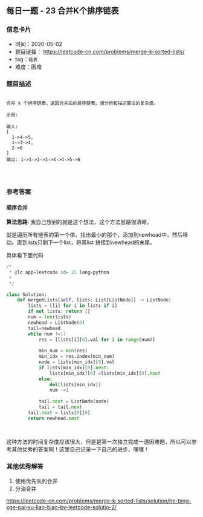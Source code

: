 ## 每日一题 - 23 合并K个排序链表
 
### 信息卡片

- 时间：2020-05-02
- 题目链接： https://leetcode-cn.com/problems/merge-k-sorted-lists/
- tag：`链表`
- 难度：困难

### 题目描述

```

合并 k 个排序链表，返回合并后的排序链表。请分析和描述算法的复杂度。

示例:

输入:
[
  1->4->5,
  1->3->4,
  2->6
]
输出: 1->1->2->3->4->4->5->6

 
 
```



### 参考答案

#### 顺序合并

**算法思路**:
我自己想到的就是这个想法，这个方法思路很清晰，

就是遍历所有链表的第一个值，找出最小的那个，添加到newhead中，然后移动。直到lists只剩下一个list，将其list
拼接到newhead的末尾。
 
具体看下面代码

```python
/*
 * @lc app=leetcode id= 23 lang=python
 *
 */

class Solution:
    def mergeKLists(self, lists: List[ListNode]) -> ListNode:
        lists = [[i] for i in lists if i]
        if not lists: return []
        num = len(lists)
        newhead = ListNode(0)
        tail=newhead
        while num !=1:
            res = [lists[i][0].val for i in range(num)] 
            
            min_num = min(res)
            min_idx = res.index(min_num)
            node = lists[min_idx][0].val
            if lists[min_idx][0].next:
                lists[min_idx][0] =lists[min_idx][0].next 
            else:
                del(lists[min_idx])
                num -=1
              
            tail.next = ListNode(node)
            tail = tail.next
        tail.next = lists[0][0]
        return newhead.next
            
		
```
 
这种方法的时间复杂度应该很大，但是是第一次独立完成一道困难题，所以可以参考其他优秀的答案啊！这里自己记录一下自己的进步，嘿嘿！ 
 

### 其他优秀解答

1. 使用优先队列合并
2. 分治合并

https://leetcode-cn.com/problems/merge-k-sorted-lists/solution/he-bing-kge-pai-xu-lian-biao-by-leetcode-solutio-2/


